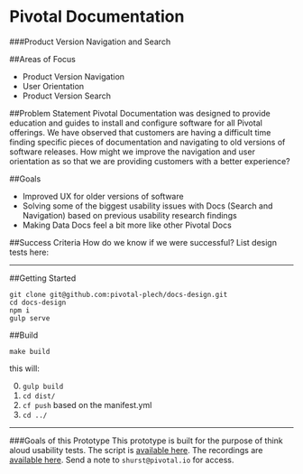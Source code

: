 # Pivotal Documentation
###Product Version Navigation and Search

##Areas of Focus
- Product Version Navigation
- User Orientation
- Product Version Search

##Problem Statement
Pivotal Documentation was designed to provide education and guides to install and configure software for all Pivotal offerings. We have observed that customers are having a difficult time finding specific pieces of documentation and navigating to old versions of software releases. How might we improve the navigation and user orientation as so that we are providing customers with a better experience?

##Goals
- Improved UX for older versions of software
- Solving some of the biggest usability issues with Docs (Search and Navigation) based on previous usability research findings
- Making Data Docs feel a bit more like other Pivotal Docs

##Success Criteria
How do we know if we were successful?
List design tests here:

---

##Getting Started

```
git clone git@github.com:pivotal-plech/docs-design.git
cd docs-design
npm i
gulp serve
```

##Build
```
make build
```
this will:

0. `gulp build`
1. `cd dist/`
2. `cf push` based on the manifest.yml
3. `cd ../`

---

###Goals of this Prototype
This prototype is built for the purpose of think aloud usability tests. The script is [available here](https://docs.google.com/a/pivotal.io/document/d/1apLKEXz9O1egvciV3QdaBI-UP2ZnssE3th_o30QuvSI/edit?usp=sharing). The recordings are [available here](https://lookback.io/pivotal-cloud-foundry/pivotal-docs). Send a note to `shurst@pivotal.io` for access.
